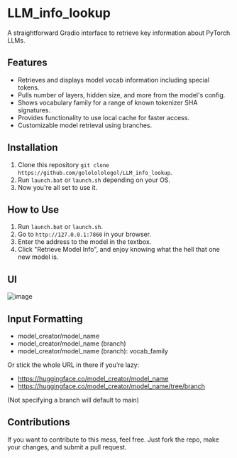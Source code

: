 # LLM_info_lookup

A straightforward Gradio interface to retrieve key information about PyTorch LLMs.

## Features

- Retrieves and displays model vocab information including special tokens.
- Pulls number of layers, hidden size, and more from the model's config.
- Shows vocabulary family for a range of known tokenizer SHA signatures.
- Provides functionality to use local cache for faster access.
- Customizable model retrieval using branches.

## Installation

1. Clone this repository `git clone https://github.com/golololologol/LLM_info_lookup`.
2. Run `launch.bat` or `launch.sh` depending on your OS.
3. Now you're all set to use it.

## How to Use

1. Run `launch.bat` or `launch.sh`.
2. Go to `http://127.0.0.1:7860` in your browser.
3. Enter the address to the model in the textbox.
4. Click "Retrieve Model Info", and enjoy knowing what the hell that one new model is.

## UI

![image](https://github.com/golololologol/LLM_info_lookup/assets/50058139/c9c52a93-ac2c-48bd-a204-26c5e9b0ad9d)

## Input Formatting

- model_creator/model_name 
- model_creator/model_name (branch)
- model_creator/model_name (branch): vocab_family

Or stick the whole URL in there if you’re lazy:
- https://huggingface.co/model_creator/model_name
- https://huggingface.co/model_creator/model_name/tree/branch

(Not specifying a branch will default to main)

## Contributions

If you want to contribute to this mess, feel free. Just fork the repo, make your changes, and submit a pull request.
